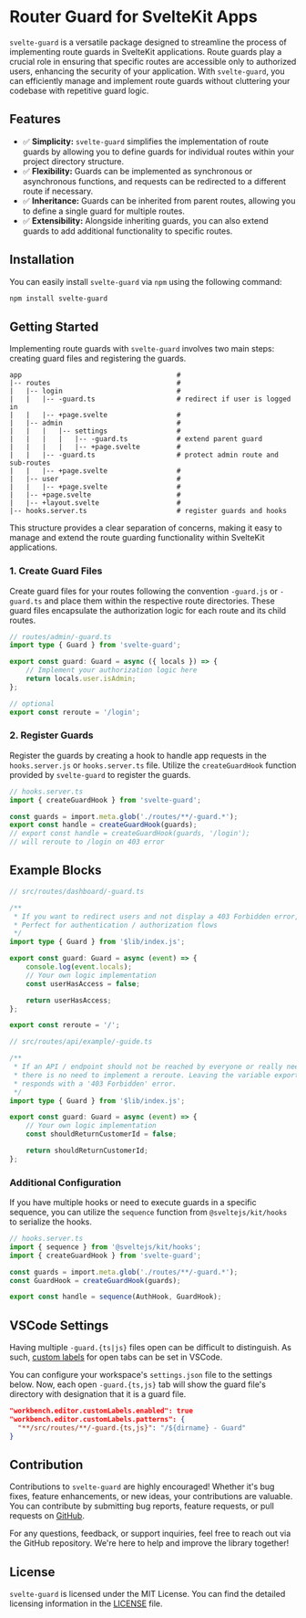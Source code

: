 # Router Guard for SvelteKit Apps

`svelte-guard` is a versatile package designed to streamline the process of implementing route guards in SvelteKit applications. Route guards play a crucial role in ensuring that specific routes are accessible only to authorized users, enhancing the security of your application. With `svelte-guard`, you can efficiently manage and implement route guards without cluttering your codebase with repetitive guard logic.

## Features

- ✅ **Simplicity:** `svelte-guard` simplifies the implementation of route guards by allowing you to define guards for individual routes within your project directory structure.
- ✅ **Flexibility:** Guards can be implemented as synchronous or asynchronous functions, and requests can be redirected to a different route if necessary.
- ✅ **Inheritance:** Guards can be inherited from parent routes, allowing you to define a single guard for multiple routes.
- ✅ **Extensibility:** Alongside inheriting guards, you can also extend guards to add additional functionality to specific routes.

## Installation

You can easily install `svelte-guard` via `npm` using the following command:

```bash
npm install svelte-guard
```

## Getting Started

Implementing route guards with `svelte-guard` involves two main steps: creating guard files and registering the guards.

```
app                                      #
|-- routes                               #
|   |-- login                            #
|   |   |-- -guard.ts                    # redirect if user is logged in
|   |   |-- +page.svelte                 #
|   |-- admin                            #
|   |   |   |-- settings                 #
|   |   |   |   |-- -guard.ts            # extend parent guard
|   |   |   |   |-- +page.svelte         #
|   |   |-- -guard.ts                    # protect admin route and sub-routes
|   |   |-- +page.svelte                 #
|   |-- user                             #
|   |   |-- +page.svelte                 #
|   |-- +page.svelte                     #
|   |-- +layout.svelte                   #
|-- hooks.server.ts                      # register guards and hooks
```

This structure provides a clear separation of concerns, making it easy to manage and extend the route guarding functionality within SvelteKit applications.

### 1. Create Guard Files

Create guard files for your routes following the convention `-guard.js` or `-guard.ts` and place them within the respective route directories. These guard files encapsulate the authorization logic for each route and its child routes.

```typescript
// routes/admin/-guard.ts
import type { Guard } from 'svelte-guard';

export const guard: Guard = async ({ locals }) => {
	// Implement your authorization logic here
	return locals.user.isAdmin;
};

// optional
export const reroute = '/login';
```

### 2. Register Guards

Register the guards by creating a hook to handle app requests in the `hooks.server.js` or `hooks.server.ts` file. Utilize the `createGuardHook` function provided by `svelte-guard` to register the guards.

```typescript
// hooks.server.ts
import { createGuardHook } from 'svelte-guard';

const guards = import.meta.glob('./routes/**/-guard.*');
export const handle = createGuardHook(guards);
// export const handle = createGuardHook(guards, '/login');
// will reroute to /login on 403 error
```

## Example Blocks

```typescript
// src/routes/dashboard/-guard.ts

/**
 * If you want to redirect users and not display a 403 Forbidden error, export a reroute path like displayed bellow.
 * Perfect for authentication / authorization flows
 */
import type { Guard } from '$lib/index.js';

export const guard: Guard = async (event) => {
	console.log(event.locals);
	// Your own logic implementation
	const userHasAccess = false;

	return userHasAccess;
};

export const reroute = '/';
```

```typescript
// src/routes/api/example/-guide.ts

/**
 * If an API / endpoint should not be reached by everyone or really needs any type of restriction,
 * there is no need to implement a reroute. Leaving the variable export out of the code automatically
 * responds with a '403 Forbidden' error.
 */
import type { Guard } from '$lib/index.js';

export const guard: Guard = async (event) => {
	// Your own logic implementation
	const shouldReturnCustomerId = false;

	return shouldReturnCustomerId;
};
```

### Additional Configuration

If you have multiple hooks or need to execute guards in a specific sequence, you can utilize the `sequence` function from `@sveltejs/kit/hooks` to serialize the hooks.

```typescript
// hooks.server.ts
import { sequence } from '@sveltejs/kit/hooks';
import { createGuardHook } from 'svelte-guard';

const guards = import.meta.glob('./routes/**/-guard.*');
const GuardHook = createGuardHook(guards);

export const handle = sequence(AuthHook, GuardHook);
```

## VSCode Settings

Having multiple `-guard.{ts|js}` files open can be difficult to distinguish. As such, [custom labels](https://code.visualstudio.com/docs/getstarted/userinterface#_customize-tab-labels) for open tabs can be set in VSCode.

You can configure your workspace's `settings.json` file to the settings below. Now, each open `-guard.{ts,js}` tab will show the guard file's directory with designation that it is a guard file.

```json
"workbench.editor.customLabels.enabled": true
"workbench.editor.customLabels.patterns": {
  "**/src/routes/**/-guard.{ts,js}": "/${dirname} - Guard"
}
```

## Contribution

Contributions to `svelte-guard` are highly encouraged! Whether it's bug fixes, feature enhancements, or new ideas, your contributions are valuable. You can contribute by submitting bug reports, feature requests, or pull requests on [GitHub](https://github.com/mehdikhody/svelte-guard).

For any questions, feedback, or support inquiries, feel free to reach out via the GitHub repository. We're here to help and improve the library together!

## License

`svelte-guard` is licensed under the MIT License. You can find the detailed licensing information in the [LICENSE](https://github.com/mehdikhody/svelte-guard/blob/master/LICENSE) file.

